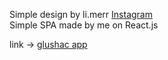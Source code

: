 Simple design by li.merr <a href="https://instagram.com/li.merr/">Instagram</a><br>
Simple SPA made by me on React.js

link -> <a href="https://distracted-meninsky-b8ba62.netlify.app/">glushac app</a>
